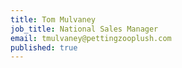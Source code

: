 ```yaml
---
title: Tom Mulvaney
job_title: National Sales Manager
email: tmulvaney@pettingzooplush.com
published: true
---
```

